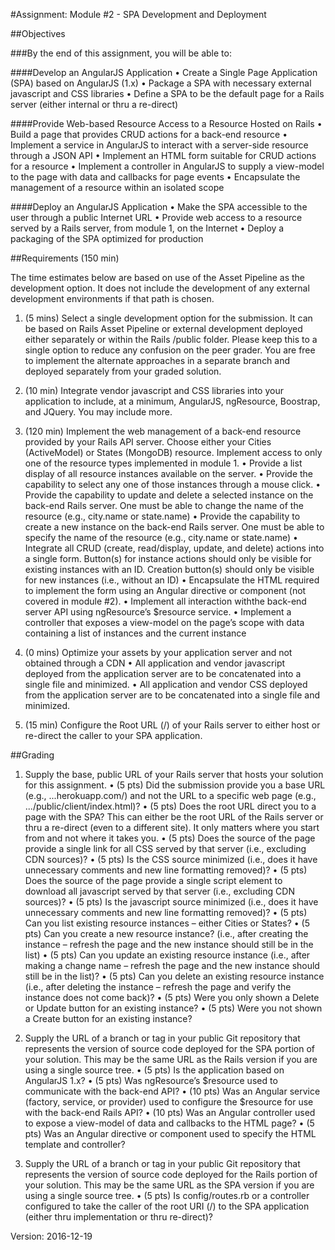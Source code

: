 #Assignment: Module #2 - SPA Development and Deployment

##Objectives

###By the end of this assignment, you will be able to:

####Develop an AngularJS Application
• Create a Single Page Application (SPA) based on AngularJS (1.x)
• Package a SPA with necessary external javascript and CSS libraries
• Define a SPA to be the default page for a Rails server (either internal or thru a re-direct)

####Provide Web-based Resource Access to a Resource Hosted on Rails
• Build a page that provides CRUD actions for a back-end resource
• Implement a service in AngularJS to interact with a server-side resource through a JSON API
• Implement an HTML form suitable for CRUD actions for a resource
• Implement a controller in AngularJS to supply a view-model to the page with data and callbacks for page events
• Encapsulate the management of a resource within an isolated scope

####Deploy an AngularJS Application
• Make the SPA accessible to the user through a public Internet URL
• Provide web access to a resource served by a Rails server, from module 1, on the Internet
• Deploy a packaging of the SPA optimized for production

##Requirements (150 min)

The time estimates below are based on use of the Asset Pipeline as the development option. It does not include the
development of any external development environments if that path is chosen.

1. (5 mins) Select a single development option for the submission. It can be based on Rails Asset Pipeline or external
  development deployed either separately or within the Rails /public folder. Please keep this to a single option
  to reduce any confusion on the peer grader. You are free to implement the alternate approaches in a separate
  branch and deployed separately from your graded solution.

2. (10 min) Integrate vendor javascript and CSS libraries into your application to include, at a minimum, AngularJS,
  ngResource, Boostrap, and JQuery. You may include more.

3. (120 min) Implement the web management of a back-end resource provided by your Rails API server. Choose
  either your Cities (ActiveModel) or States (MongoDB) resource. Implement access to only one of the resource
  types implemented in module 1.
• Provide a list display of all resource instances available on the server.
• Provide the capability to select any one of those instances through a mouse click.
• Provide the capability to update and delete a selected instance on the back-end Rails server. One must be
  able to change the name of the resource (e.g., city.name or state.name)
• Provide the capability to create a new instance on the back-end Rails server. One must be able to specify
  the name of the resource (e.g., city.name or state.name)
• Integrate all CRUD (create, read/display, update, and delete) actions into a single form. Button(s) for
  instance actions should only be visible for existing instances with an ID. Creation button(s) should only be
  visible for new instances (i.e., without an ID)
• Encapsulate the HTML required to implement the form using an Angular directive or component (not
  covered in module #2).
• Implement all interaction withthe back-end server API using ngResource’s $resource service.
• Implement a controller that exposes a view-model on the page’s scope with data containing a list of instances
  and the current instance

4. (0 mins) Optimize your assets by your application server and not obtained through a CDN
• All application and vendor javascript deployed from the application server are to be concatenated into a
  single file and minimized.
• All application and vendor CSS deployed from the application server are to be concatenated into a single file
  and minimized.

5. (15 min) Configure the Root URL (/) of your Rails server to either host or re-direct the caller to your SPA
  application.

##Grading

1. Supply the base, public URL of your Rails server that hosts your solution for this assignment.
• (5 pts) Did the submission provide you a base URL (e.g., ...herokuapp.com/) and not the URL to a
  specific web page (e.g., .../public/client/index.html)?
• (5 pts) Does the root URL direct you to a page with the SPA? This can either be the root URL of the Rails
  server or thru a re-direct (even to a different site). It only matters where you start from and not where it
  takes you.
• (5 pts) Does the source of the page provide a single link for all CSS served by that server (i.e., excluding
  CDN sources)?
• (5 pts) Is the CSS source minimized (i.e., does it have unnecessary comments and new line formatting
  removed)?
• (5 pts) Does the source of the page provide a single script element to download all javascript served by that
  server (i.e., excluding CDN sources)?
• (5 pts) Is the javascript source minimized (i.e., does it have unnecessary comments and new line formatting
  removed)?
• (5 pts) Can you list existing resource instances – either Cities or States?
• (5 pts) Can you create a new resource instance? (i.e., after creating the instance – refresh the page and the
  new instance should still be in the list)
• (5 pts) Can you update an existing resource instance (i.e., after making a change name – refresh the page
  and the new instance should still be in the list)?
• (5 pts) Can you delete an existing resource instance (i.e., after deleting the instance – refresh the page and
  verify the instance does not come back)?
• (5 pts) Were you only shown a Delete or Update button for an existing instance?
• (5 pts) Were you not shown a Create button for an existing instance?

2. Supply the URL of a branch or tag in your public Git repository that represents the version of source code
  deployed for the SPA portion of your solution. This may be the same URL as the Rails version if you are using a
  single source tree.
• (5 pts) Is the application based on AngularJS 1.x?
• (5 pts) Was ngResource’s $resource used to communicate with the back-end API?
• (10 pts) Was an Angular service (factory, service, or provider) used to configure the $resource for use with
  the back-end Rails API?
• (10 pts) Was an Angular controller used to expose a view-model of data and callbacks to the HTML page?
• (5 pts) Was an Angular directive or component used to specify the HTML template and controller?

3. Supply the URL of a branch or tag in your public Git repository that represents the version of source code
  deployed for the Rails portion of your solution. This may be the same URL as the SPA version if you are using a
  single source tree.
• (5 pts) Is config/routes.rb or a controller configured to take the caller of the root URI (/) to the SPA
  application (either thru implementation or thru re-direct)?

Version: 2016-12-19
